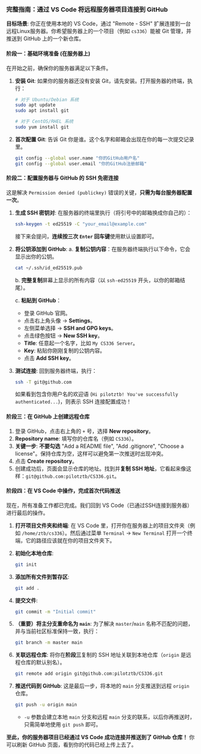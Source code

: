 ### **完整指南：通过 VS Code 将远程服务器项目连接到 GitHub**

**目标场景**: 你正在使用本地的 VS Code，通过 "Remote - SSH" 扩展连接到一台远程Linux服务器。你希望服务器上的一个项目（例如 `cs336`）能被 Git 管理，并推送到 GitHub 上的一个新仓库。

#### **阶段一：基础环境准备 (在服务器上)**

在开始之前，确保你的服务器满足以下条件。

1. **安装 Git**:
   如果你的服务器还没有安装 Git，请先安装。打开服务器的终端，执行：

   ```bash
   # 对于 Ubuntu/Debian 系统
   sudo apt update
   sudo apt install git
   
   # 对于 CentOS/RHEL 系统
   sudo yum install git
   ```

2. **首次配置 Git**:
   告诉 Git 你是谁。这个名字和邮箱会出现在你的每一次提交记录里。

   ```bash
   git config --global user.name "你的GitHub用户名"
   git config --global user.email "你的GitHub注册邮箱"
   ```

#### **阶段二：配置服务器与 GitHub 的 SSH 免密连接**

这是解决 `Permission denied (publickey)` 错误的关键，**只需为每台服务器配置一次**。

1. **生成 SSH 密钥对**:
   在服务器的终端里执行（将引号中的邮箱换成你自己的）：

   ```bash
   ssh-keygen -t ed25519 -C "your_email@example.com"
   ```

   接下来会提问，**连续按三次 `Enter` 回车键**使用默认设置即可。

2. **将公钥添加到 GitHub**:
   a. **复制公钥内容**：在服务器终端执行以下命令，它会显示出你的公钥。

   ```bash
   cat ~/.ssh/id_ed25519.pub
   ```

   b. **完整复制**屏幕上显示的所有内容（以 `ssh-ed25519` 开头，以你的邮箱结尾）。

   c. **粘贴到 GitHub**：

     * 登录 GitHub 官网。
     * 点击右上角头像 -\> **Settings**。
     * 左侧菜单选择 -\> **SSH and GPG keys**。
     * 点击绿色按钮 -\> **New SSH key**。
     * **Title**: 任意起一个名字，比如 `My CS336 Server`。
     * **Key**: 粘贴你刚刚复制的公钥内容。
     * 点击 **Add SSH key**。

3. **测试连接**:
   回到服务器终端，执行：

   ```bash
   ssh -T git@github.com
   ```

   如果看到包含你用户名的欢迎语 (`Hi pilotztb! You've successfully authenticated...`)，则表示 SSH 连接配置成功！

#### **阶段三：在 GitHub 上创建远程仓库**

1.  登录 GitHub，点击右上角的 `+` 号，选择 **New repository**。
2.  **Repository name**: 填写你的仓库名（例如 `CS336`）。
3.  **关键一步**: **不要勾选** "Add a README file", "Add .gitignore", "Choose a license"。保持仓库为空，这样可以避免第一次推送时出现冲突。
4.  点击 **Create repository**。
5.  创建成功后，页面会显示仓库的地址。找到并**复制 SSH 地址**，它看起来像这样：`git@github.com:pilotztb/CS336.git`。

#### **阶段四：在 VS Code 中操作，完成首次代码推送**

现在，所有准备工作都已完成。我们回到 VS Code（已通过SSH连接到服务器）进行最后的操作。

1. **打开项目文件夹和终端**:
   在 VS Code 里，打开你在服务器上的项目文件夹（例如 `/home/ztb/cs336`）。然后通过菜单 `Terminal` -\> `New Terminal` 打开一个终端，它的路径应该就在你的项目文件夹下。

2. **初始化本地仓库**:

   ```bash
   git init
   ```

3. **添加所有文件到暂存区**:

   ```bash
   git add .
   ```

4. **提交文件**:

   ```bash
   git commit -m "Initial commit"
   ```

5. **（重要）将主分支重命名为 `main`**:
   为了解决 `master`/`main` 名称不匹配的问题，并与当前社区标准保持一致，执行：

   ```bash
   git branch -m master main
   ```

6. **关联远程仓库**:
   将你在**阶段三**复制的 SSH 地址关联到本地仓库（`origin` 是远程仓库的默认别名）。

   ```bash
   git remote add origin git@github.com:pilotztb/CS336.git
   ```

7. **推送代码到 GitHub**:
   这是最后一步，将本地的 `main` 分支推送到远程 `origin` 仓库。

   ```bash
   git push -u origin main
   ```

     * `-u` 参数会建立本地 `main` 分支和远程 `main` 分支的联系，以后你再推送时，只需简单地使用 `git push` 即可。

**至此，你的服务器项目已经通过 VS Code 成功连接并推送到了 GitHub 仓库！** 你可以刷新 GitHub 页面，看到你的代码已经上传上去了。